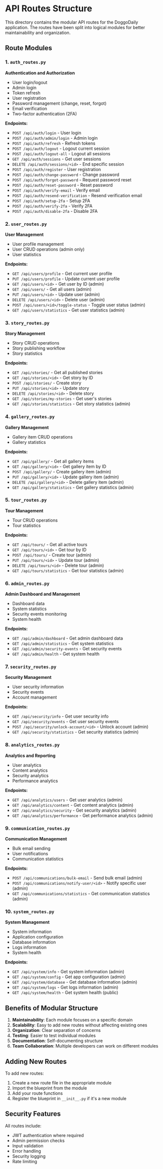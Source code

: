 # API Routes Structure

This directory contains the modular API routes for the DoggoDaily application. The routes have been split into logical modules for better maintainability and organization.

## Route Modules

### 1. `auth_routes.py`
**Authentication and Authorization**
- User login/logout
- Admin login
- Token refresh
- User registration
- Password management (change, reset, forgot)
- Email verification
- Two-factor authentication (2FA)

**Endpoints:**
- `POST /api/auth/login` - User login
- `POST /api/auth/admin/login` - Admin login
- `POST /api/auth/refresh` - Refresh tokens
- `POST /api/auth/logout` - Logout current session
- `POST /api/auth/logout-all` - Logout all sessions
- `GET /api/auth/sessions` - Get user sessions
- `DELETE /api/auth/sessions/<id>` - End specific session
- `POST /api/auth/register` - User registration
- `POST /api/auth/change-password` - Change password
- `POST /api/auth/forgot-password` - Request password reset
- `POST /api/auth/reset-password` - Reset password
- `POST /api/auth/verify-email` - Verify email
- `POST /api/auth/resend-verification` - Resend verification email
- `POST /api/auth/setup-2fa` - Setup 2FA
- `POST /api/auth/verify-2fa` - Verify 2FA
- `POST /api/auth/disable-2fa` - Disable 2FA

### 2. `user_routes.py`
**User Management**
- User profile management
- User CRUD operations (admin only)
- User statistics

**Endpoints:**
- `GET /api/users/profile` - Get current user profile
- `PUT /api/users/profile` - Update current user profile
- `GET /api/users/<id>` - Get user by ID (admin)
- `GET /api/users/` - Get all users (admin)
- `PUT /api/users/<id>` - Update user (admin)
- `DELETE /api/users/<id>` - Delete user (admin)
- `POST /api/users/<id>/toggle-status` - Toggle user status (admin)
- `GET /api/users/statistics` - Get user statistics (admin)

### 3. `story_routes.py`
**Story Management**
- Story CRUD operations
- Story publishing workflow
- Story statistics

**Endpoints:**
- `GET /api/stories/` - Get all published stories
- `GET /api/stories/<id>` - Get story by ID
- `POST /api/stories/` - Create story
- `PUT /api/stories/<id>` - Update story
- `DELETE /api/stories/<id>` - Delete story
- `GET /api/stories/my-stories` - Get user's stories
- `GET /api/stories/statistics` - Get story statistics (admin)

### 4. `gallery_routes.py`
**Gallery Management**
- Gallery item CRUD operations
- Gallery statistics

**Endpoints:**
- `GET /api/gallery/` - Get all gallery items
- `GET /api/gallery/<id>` - Get gallery item by ID
- `POST /api/gallery/` - Create gallery item (admin)
- `PUT /api/gallery/<id>` - Update gallery item (admin)
- `DELETE /api/gallery/<id>` - Delete gallery item (admin)
- `GET /api/gallery/statistics` - Get gallery statistics (admin)

### 5. `tour_routes.py`
**Tour Management**
- Tour CRUD operations
- Tour statistics

**Endpoints:**
- `GET /api/tours/` - Get all active tours
- `GET /api/tours/<id>` - Get tour by ID
- `POST /api/tours/` - Create tour (admin)
- `PUT /api/tours/<id>` - Update tour (admin)
- `DELETE /api/tours/<id>` - Delete tour (admin)
- `GET /api/tours/statistics` - Get tour statistics (admin)

### 6. `admin_routes.py`
**Admin Dashboard and Management**
- Dashboard data
- System statistics
- Security events monitoring
- System health

**Endpoints:**
- `GET /api/admin/dashboard` - Get admin dashboard data
- `GET /api/admin/statistics` - Get system statistics
- `GET /api/admin/security-events` - Get security events
- `GET /api/admin/health` - Get system health

### 7. `security_routes.py`
**Security Management**
- User security information
- Security events
- Account management

**Endpoints:**
- `GET /api/security/info` - Get user security info
- `GET /api/security/events` - Get user security events
- `POST /api/security/unlock-account/<id>` - Unlock account (admin)
- `GET /api/security/statistics` - Get security statistics (admin)

### 8. `analytics_routes.py`
**Analytics and Reporting**
- User analytics
- Content analytics
- Security analytics
- Performance analytics

**Endpoints:**
- `GET /api/analytics/users` - Get user analytics (admin)
- `GET /api/analytics/content` - Get content analytics (admin)
- `GET /api/analytics/security` - Get security analytics (admin)
- `GET /api/analytics/performance` - Get performance analytics (admin)

### 9. `communication_routes.py`
**Communication Management**
- Bulk email sending
- User notifications
- Communication statistics

**Endpoints:**
- `POST /api/communications/bulk-email` - Send bulk email (admin)
- `POST /api/communications/notify-user/<id>` - Notify specific user (admin)
- `GET /api/communications/statistics` - Get communication statistics (admin)

### 10. `system_routes.py`
**System Management**
- System information
- Application configuration
- Database information
- Logs information
- System health

**Endpoints:**
- `GET /api/system/info` - Get system information (admin)
- `GET /api/system/config` - Get app configuration (admin)
- `GET /api/system/database` - Get database information (admin)
- `GET /api/system/logs` - Get logs information (admin)
- `GET /api/system/health` - Get system health (public)

## Benefits of Modular Structure

1. **Maintainability**: Each module focuses on a specific domain
2. **Scalability**: Easy to add new routes without affecting existing ones
3. **Organization**: Clear separation of concerns
4. **Testing**: Easier to test individual modules
5. **Documentation**: Self-documenting structure
6. **Team Collaboration**: Multiple developers can work on different modules

## Adding New Routes

To add new routes:

1. Create a new route file in the appropriate module
2. Import the blueprint from the module
3. Add your route functions
4. Register the blueprint in `__init__.py` if it's a new module

## Security Features

All routes include:
- JWT authentication where required
- Admin permission checks
- Input validation
- Error handling
- Security logging
- Rate limiting 